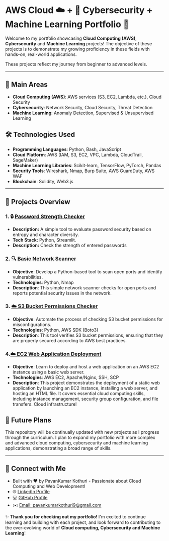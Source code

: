 # **AWS Cloud ☁️ + 🔐 Cybersecurity + Machine Learning Portfolio 🚀**

Welcome to my portfolio showcasing **Cloud Computing (AWS)**, **Cybersecurity** and **Machine Learning** projects! The objective of these projects is to demonstrate my growing proficiency in these fields with hands-on, real-world applications. 

These projects reflect my journey from beginner to advanced levels.

---

## **📅 Main Areas**

  - **Cloud Computing (AWS)**: AWS services (S3, EC2, Lambda, etc.), Cloud Security  
  - **Cybersecurity**: Network Security, Cloud Security, Threat Detection    
  - **Machine Learning**: Anomaly Detection, Supervised & Unsupervised Learning

## **🛠️ Technologies Used**

- **Programming Languages**: Python, Bash, JavaScript  
- **Cloud Platform**: AWS (IAM, S3, EC2, VPC, Lambda, CloudTrail, SageMaker)  
- **Machine Learning Libraries**: Scikit-learn, TensorFlow, PyTorch, Pandas  
- **Security Tools**: Wireshark, Nmap, Burp Suite, AWS GuardDuty, AWS WAF  
- **Blockchain**: Solidity, Web3.js

---

## **🚀 Projects Overview**

### 1. 🔒 [**Password Strength Checker**](https://github.com/PavanKumarKothuri/password-strength-checker)  
- **Description:** A simple tool to evaluate password security based on entropy and character diversity.  
- **Tech Stack:** Python, Streamlit.  
- **Description:** Check the strength of entered passwords

### 2. [**🔍 Basic Network Scanner**](https://github.com/PavanKumarKothuri/basic-network-scanner)
   - **Objective**: Develop a Python-based tool to scan open ports and identify vulnerabilities.  
   - **Technologies**: Python, Nmap  
   - **Description**: This simple network scanner checks for open ports and reports potential security issues in the network.

### 3. [**☁️ S3 Bucket Permissions Checker**](https://github.com/PavanKumarKothuri/s3-permissions-checker)
   - **Objective**: Automate the process of checking S3 bucket permissions for misconfigurations.  
   - **Technologies**: Python, AWS SDK (Boto3)  
   - **Description**: This tool verifies S3 bucket permissions, ensuring that they are properly secured according to AWS best practices.  

### 4.[**☁️ EC2 Web Application Deployment**](https://github.com/PavanKumarKothuri/AWS-ec2-webapp)  
- **Objective**: Learn to deploy and host a web application on an AWS EC2 instance using a basic web server.  
- **Technologies**: AWS EC2, Apache/Nginx, SSH, SCP  
- **Description**: This project demonstrates the deployment of a static web application by launching an EC2 instance, installing a web server, and hosting an HTML file. It covers essential cloud computing skills, including instance management, security group configuration, and file transfers. Cloud infrastructure!


## **🔮 Future Plans**

This repository will be continually updated with new projects as I progress through the curriculum. I plan to expand my portfolio with more complex and advanced cloud computing, cybersecurity and machine learning applications, demonstrating a broad range of skills.

---

## 🤝 **Connect with Me**
- Built with ❤️ by PavanKumar Kothuri - Passionate about Cloud Computing and Web Development!
- 🌐 [LinkedIn Profile](https://www.linkedin.com/in/iamkpk/)
- 💻 [GitHub Profile](https://github.com/PavanKumarKothuri)  
- ✉️ [Email: pavankumarkothuri9@gmail.com](mailto:pavankumarkothuri9@gmail.com)  

✨ **Thank you for checking out my portfolio!** I'm excited to continue learning and building with each project, and look forward to contributing to the ever-evolving world of **Cloud computing, Cybersecurity and Machine Learning**!